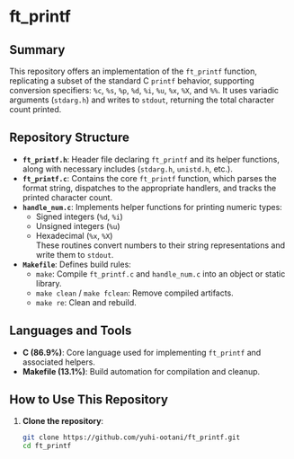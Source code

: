 # ft_printf

## Summary  
This repository offers an implementation of the `ft_printf` function, replicating a subset of the standard C `printf` behavior, supporting conversion specifiers: `%c`, `%s`, `%p`, `%d`, `%i`, `%u`, `%x`, `%X`, and `%%`. It uses variadic arguments (`stdarg.h`) and writes to `stdout`, returning the total character count printed. 

## Repository Structure  
- **`ft_printf.h`**: Header file declaring `ft_printf` and its helper functions, along with necessary includes (`stdarg.h`, `unistd.h`, etc.).   
- **`ft_printf.c`**: Contains the core `ft_printf` function, which parses the format string, dispatches to the appropriate handlers, and tracks the printed character count.   
- **`handle_num.c`**: Implements helper functions for printing numeric types:
  - Signed integers (`%d`, `%i`)
  - Unsigned integers (`%u`)
  - Hexadecimal (`%x`, `%X`)  
  These routines convert numbers to their string representations and write them to `stdout`.   
- **`Makefile`**: Defines build rules:  
  - `make`: Compile `ft_printf.c` and `handle_num.c` into an object or static library.  
  - `make clean` / `make fclean`: Remove compiled artifacts.  
  - `make re`: Clean and rebuild. 

## Languages and Tools  
- **C (86.9%)**: Core language used for implementing `ft_printf` and associated helpers.   
- **Makefile (13.1%)**: Build automation for compilation and cleanup. 

## How to Use This Repository  
1. **Clone the repository**:  
   ```bash
   git clone https://github.com/yuhi-ootani/ft_printf.git
   cd ft_printf
